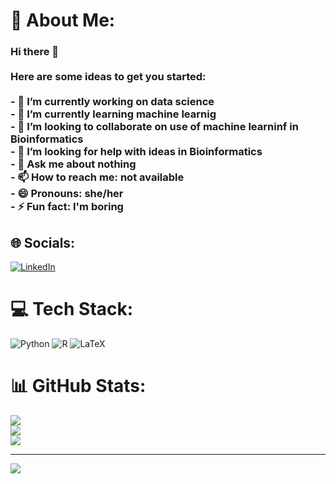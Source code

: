 # 💫 About Me:
### Hi there 👋<br><br>Here are some ideas to get you started:<br><br>- 🔭 I’m currently working on data science<br>- 🌱 I’m currently learning machine learnig<br>- 👯 I’m looking to collaborate on use of machine learninf in Bioinformatics<br>- 🤔 I’m looking for help with ideas in Bioinformatics<br>- 💬 Ask me about nothing<br>- 📫 How to reach me: not available<br>- 😄 Pronouns: she/her<br>- ⚡ Fun fact: I'm boring<br>


## 🌐 Socials:
[![LinkedIn](https://img.shields.io/badge/LinkedIn-%230077B5.svg?logo=linkedin&logoColor=white)](https://linkedin.com/in/www.linkedin.com/in/sabinamahnesaei) 

# 💻 Tech Stack:
![Python](https://img.shields.io/badge/python-3670A0?style=for-the-badge&logo=python&logoColor=ffdd54) ![R](https://img.shields.io/badge/r-%23276DC3.svg?style=for-the-badge&logo=r&logoColor=white) ![LaTeX](https://img.shields.io/badge/latex-%23008080.svg?style=for-the-badge&logo=latex&logoColor=white)
# 📊 GitHub Stats:
![](https://github-readme-stats.vercel.app/api?username=sabinamah&theme=dark&hide_border=false&include_all_commits=false&count_private=false)<br/>
![](https://github-readme-streak-stats.herokuapp.com/?user=sabinamah&theme=dark&hide_border=false)<br/>
![](https://github-readme-stats.vercel.app/api/top-langs/?username=sabinamah&theme=dark&hide_border=false&include_all_commits=false&count_private=false&layout=compact)

---
[![](https://visitcount.itsvg.in/api?id=sabinamah&icon=0&color=0)](https://visitcount.itsvg.in)

<!-- Proudly created with GPRM ( https://gprm.itsvg.in ) -->
